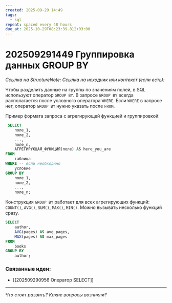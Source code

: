```yaml
---
created: 2025-09-29 14:49
tags:
  - sql
repeat: spaced every 48 hours
due_at: 2025-10-29T08:23:39.812+03:00
---
```

# 202509291449 Группировка данных GROUP BY

*Ссылка на StructureNote:*
*Ссылка на исходник или контекст (если есть):*

Чтобы разделить данные на группы по значениям полей, в SQL используют оператор `GROUP BY`. В запросе `GROUP BY` всегда располагается после условного оператора `WHERE`. Если `WHERE` в запросе нет, оператор `GROUP BY` нужно указать после `FROM`.

Пример формата запроса с агрегирующей функцией и группировкой:

```sql
 SELECT 
    поле_1, 
    поле_2, 
    ..., 
    поле_n, 
    АГРЕГИРУЮЩАЯ_ФУНКЦИЯ(поле) AS here_you_are
FROM
    таблица
WHERE -- если необходимо
    условие 
GROUP BY 
    поле_1, 
    поле_2, 
    ..., 
    поле_n;
```

Конструкция `GROUP BY` работает для всех агрегирующих функций: `COUNT()`, `AVG()`, `SUM()`, `MAX()`, `MIN()`. Можно вызывать несколько функций сразу.

```sql
SELECT 
    author, 
    AVG(pages) AS avg_pages,
    MAX(pages) AS max_pages
FROM
    books
GROUP BY 
    author;
```

### Связанные идеи:

* [[202509290956 Оператор SELECT]]

---

*Что стоит развить? Какие вопросы возникли?*
